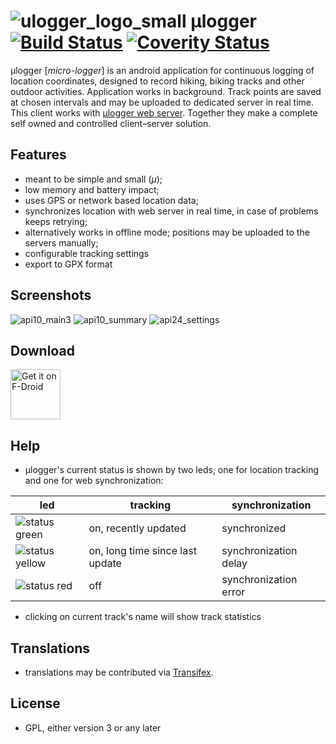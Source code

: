 # ![ulogger_logo_small](https://cloud.githubusercontent.com/assets/3366666/24080878/0288f046-0ca8-11e7-9ffd-753e5c417756.png) μlogger [![Build Status](https://travis-ci.com/bfabiszewski/ulogger-android.svg?branch=master)](https://travis-ci.com/bfabiszewski/ulogger-android) [![Coverity Status](https://scan.coverity.com/projects/12109/badge.svg)](https://scan.coverity.com/projects/bfabiszewski-ulogger-android)

μlogger [*micro-logger*] is an android application for continuous logging of location coordinates, designed to record hiking, biking tracks and other outdoor activities. 
Application works in background. Track points are saved at chosen intervals and may be uploaded to dedicated server in real time.
This client works with [μlogger web server](https://github.com/bfabiszewski/ulogger-server). 
Together they make a complete self owned and controlled client–server solution.

## Features
- meant to be simple and small (*μ*);
- low memory and battery impact;
- uses GPS or network based location data;
- synchronizes location with web server in real time, in case of problems keeps retrying;
- alternatively works in offline mode; positions may be uploaded to the servers manually;
- configurable tracking settings
- export to GPX format

## Screenshots
![api10_main3](https://cloud.githubusercontent.com/assets/3366666/24080737/3214e570-0ca5-11e7-88d6-d635cab4a5c3.png)
![api10_summary](https://cloud.githubusercontent.com/assets/3366666/24080746/5818c5a2-0ca5-11e7-907c-dee16f740bba.png)
![api24_settings](https://cloud.githubusercontent.com/assets/3366666/24080751/5ba597f4-0ca5-11e7-9583-adb7b61322cc.png)

## Download
[<img src="https://f-droid.org/badge/get-it-on.png"
      alt="Get it on F-Droid"
      height="80">](https://f-droid.org/app/net.fabiszewski.ulogger)
## Help
- μlogger's current status is shown by two leds, one for location tracking and one for web synchronization: 

led | tracking | synchronization
-|-------- | ---------------
![status green](https://placehold.it/10/00ff00/000000?text=+) |  on, recently updated | synchronized
![status yellow](https://placehold.it/10/ffe600/000000?text=+) | on, long time since last update | synchronization delay
![status red](https://placehold.it/10/ff0000/000000?text=+) | off | synchronization error

- clicking on current track's name will show track statistics

## Translations
- translations may be contributed via [Transifex](https://www.transifex.com/bfabiszewski/ulogger-android/).

## License
- GPL, either version 3 or any later
